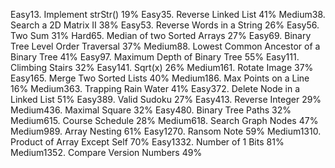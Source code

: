 Easy13. Implement strStr()
19%
Easy35. Reverse Linked List
41%
Medium38. Search a 2D Matrix II
38%
Easy53. Reverse Words in a String
26%
Easy56. Two Sum
31%
Hard65. Median of two Sorted Arrays
27%
Easy69. Binary Tree Level Order Traversal
37%
Medium88. Lowest Common Ancestor of a Binary Tree
41%
Easy97. Maximum Depth of Binary Tree
55%
Easy111. Climbing Stairs
32%
Easy141. Sqrt(x)
26%
Medium161. Rotate Image
37%
Easy165. Merge Two Sorted Lists
40%
Medium186. Max Points on a Line
16%
Medium363. Trapping Rain Water
41%
Easy372. Delete Node in a Linked List
51%
Easy389. Valid Sudoku
27%
Easy413. Reverse Integer
29%
Medium436. Maximal Square
32%
Easy480. Binary Tree Paths
32%
Medium615. Course Schedule
28%
Medium618. Search Graph Nodes
47%
Medium989. Array Nesting
61%
Easy1270. Ransom Note
59%
Medium1310. Product of Array Except Self
70%
Easy1332. Number of 1 Bits
81%
Medium1352. Compare Version Numbers
49%
